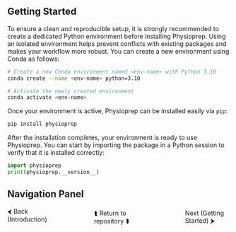 ## Getting Started

To ensure a clean and reproducible setup, it is strongly recommended to create a dedicated Python environment before installing Physioprep. Using an isolated environment helps prevent conflicts with existing packages and makes your workflow more robust. You can create a new environment using Conda as follows:

```bash
# Create a new Conda environment named <env-name> with Python 3.10
conda create --name <env-name> python=3.10

# Activate the newly created environment
conda activate <env-name>
```

Once your environment is active, Physioprep can be installed easily via `pip`:
```bash 
pip install physioprep
```

After the installation completes, your environment is ready to use Physioprep. You can start by importing the package in a Python session to verify that it is installed correctly:
```python
import physioprep
print(physioprep.__version__)
```

## Navigation Panel
<div style="display: flex; justify-content: space-between; width: 100%;">
  <a href="/README.md" style="text-decoration: none;">&#x2B9C; Back (Introduction)</a>
  &nbsp;&nbsp;&nbsp;&nbsp;&nbsp;&nbsp;&nbsp;&nbsp;&nbsp;&nbsp;&nbsp;&nbsp;&nbsp;&nbsp;&nbsp;&nbsp;&nbsp;&nbsp;&nbsp;&nbsp;&nbsp;&nbsp;&nbsp;&nbsp;&nbsp;
  <a href="/" style="text-decoration: none; padding: 4px 8px;">&#x2BAC; Return to repository &#x2BAF;</a>
  &nbsp;&nbsp;&nbsp;&nbsp;&nbsp;&nbsp;&nbsp;&nbsp;&nbsp;&nbsp;&nbsp;&nbsp;&nbsp;&nbsp;&nbsp;&nbsp;&nbsp;&nbsp;&nbsp;&nbsp;&nbsp;&nbsp;&nbsp;&nbsp;&nbsp;
  <a href="/docs/markdowns/mimic_iii_tk.md" style="text-decoration: none; padding: 4px 8px;">Next (Getting Started) &#x2B9E;</a>
</div>